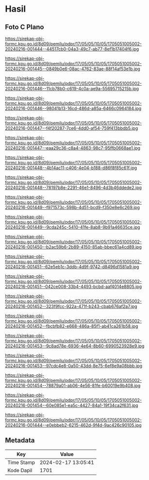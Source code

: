 # Hasil

## Foto C Plano

https://sirekap-obj-formc.kpu.go.id/8d09/pemilu/pdpr/17/05/05/10/05/1705051005002-20240216-001444--44517cb0-04a3-49c7-ab77-8ef1b17404f6.jpg

https://sirekap-obj-formc.kpu.go.id/8d09/pemilu/pdpr/17/05/05/10/05/1705051005002-20240216-001445--0849b0e6-08ac-4762-83ae-88f14af53e1b.jpg

https://sirekap-obj-formc.kpu.go.id/8d09/pemilu/pdpr/17/05/05/10/05/1705051005002-20240216-001446--11cb78b0-c619-4c0a-ae9a-55695715215b.jpg

https://sirekap-obj-formc.kpu.go.id/8d09/pemilu/pdpr/17/05/05/10/05/1705051005002-20240216-001446--98041b13-16cd-486d-a85a-6466c0964184.jpg

https://sirekap-obj-formc.kpu.go.id/8d09/pemilu/pdpr/17/05/05/10/05/1705051005002-20240216-001447--f4f20287-7ce6-4dd0-af54-759f413bbdb5.jpg

https://sirekap-obj-formc.kpu.go.id/8d09/pemilu/pdpr/17/05/05/10/05/1705051005002-20240216-001447--eaa29c36-c8a4-4863-98c7-95ffb0668ae1.jpg

https://sirekap-obj-formc.kpu.go.id/8d09/pemilu/pdpr/17/05/05/10/05/1705051005002-20240216-001448--4b14ac11-c406-4e04-b188-d86f8f85c61f.jpg

https://sirekap-obj-formc.kpu.go.id/8d09/pemilu/pdpr/17/05/05/10/05/1705051005002-20240216-001448--78197b8e-2291-46e1-8496-4d3b46ddede2.jpg

https://sirekap-obj-formc.kpu.go.id/8d09/pemilu/pdpr/17/05/05/10/05/1705051005002-20240216-001449--f971573c-598b-4d51-bcd9-f350e8e6c269.jpg

https://sirekap-obj-formc.kpu.go.id/8d09/pemilu/pdpr/17/05/05/10/05/1705051005002-20240216-001449--9cda245c-5410-41fe-8ab8-9b91a46635ce.jpg

https://sirekap-obj-formc.kpu.go.id/8d09/pemilu/pdpr/17/05/05/10/05/1705051005002-20240216-001450--b2ac59b6-2b89-4150-85ab-bbec61a4cd89.jpg

https://sirekap-obj-formc.kpu.go.id/8d09/pemilu/pdpr/17/05/05/10/05/1705051005002-20240216-001451--62e5eb1c-3ddb-4d9f-9742-d8496d1581a9.jpg

https://sirekap-obj-formc.kpu.go.id/8d09/pemilu/pdpr/17/05/05/10/05/1705051005002-20240216-001451--042ce008-33b4-4493-bcbd-aaf4014e8805.jpg

https://sirekap-obj-formc.kpu.go.id/8d09/pemilu/pdpr/17/05/05/10/05/1705051005002-20240216-001452--323f9fcc-922a-471f-b243-cbab676af2a7.jpg

https://sirekap-obj-formc.kpu.go.id/8d09/pemilu/pdpr/17/05/05/10/05/1705051005002-20240216-001452--fbcbfb82-e668-486a-85f1-ab41ca261b58.jpg

https://sirekap-obj-formc.kpu.go.id/8d09/pemilu/pdpr/17/05/05/10/05/1705051005002-20240216-001453--9c8ad78e-6936-4e64-8b60-6990523928e9.jpg

https://sirekap-obj-formc.kpu.go.id/8d09/pemilu/pdpr/17/05/05/10/05/1705051005002-20240216-001453--97cdc4e8-0a50-43dd-8e75-6ef8e9a08bbb.jpg

https://sirekap-obj-formc.kpu.go.id/8d09/pemilu/pdpr/17/05/05/10/05/1705051005002-20240216-001454--78879a01-ab06-4e56-81fe-b60019e9b408.jpg

https://sirekap-obj-formc.kpu.go.id/8d09/pemilu/pdpr/17/05/05/10/05/1705051005002-20240216-001454--60e085e1-ea5c-4427-84a1-19f34ca2f631.jpg

https://sirekap-obj-formc.kpu.go.id/8d09/pemilu/pdpr/17/05/05/10/05/1705051005002-20240216-001444--e0ebbeb2-6215-462d-9f4d-9ac426c90105.jpg


## Metadata

| Key        | Value               |
| ---------- | ------------------- |
| Time Stamp | 2024-02-17 13:05:41 |
| Kode Dapil | 1701                |




